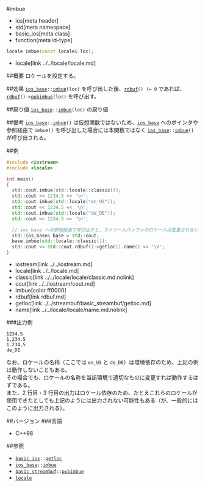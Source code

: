 #imbue
* ios[meta header]
* std[meta namespace]
* basic_ios[meta class]
* function[meta id-type]

```cpp
locale imbue(const locale& loc);
```
* locale[link ../../locale/locale.md]

##概要
ロケールを設定する。


##効果
[`ios_base`](../ios_base.md)`::`[`imbue`](../ios_base/imbue.md)`(loc)` を呼び出した後、[`rdbuf`](rdbuf.md)`() != 0` であれば、[`rdbuf`](rdbuf.md)`()->`[`pubimbue`](../../streambuf/basic_streambuf/pubimbue.md)`(loc)` を呼び出す。


##戻り値
[`ios_base`](../ios_base.md)`::`[`imbue`](../ios_base/imbue.md)`(loc)` の戻り値


##備考
[`ios_base`](../ios_base.md)`::`[`imbue`](../ios_base/imbue.md)`()` は仮想関数ではないため、[`ios_base`](../ios_base.md) へのポインタや参照経由で `imbue()` を呼び出した場合には本関数ではなく [`ios_base`](../ios_base.md)`::`[`imbue`](../ios_base/imbue.md)`()` が呼び出される。


##例
```cpp
#include <iostream>
#include <locale>

int main()
{
  std::cout.imbue(std::locale::classic());
  std::cout << 1234.5 << '\n';
  std::cout.imbue(std::locale("en_US"));
  std::cout << 1234.5 << '\n';
  std::cout.imbue(std::locale("de_DE"));
  std::cout << 1234.5 << '\n';

  // ios_base への参照経由で呼び出すと、ストリームバッファのロケールは変更されない
  std::ios_base& base = std::cout;
  base.imbue(std::locale::classic());
  std::cout << std::cout.rdbuf()->getloc().name() << '\n';
}
```
* iostream[link ../../iostream.md]
* locale[link ../../locale.md]
* classic[link ../../locale/locale/classic.md.nolink]
* cout[link ../../iostream/cout.md]
* imbue[color ff0000]
* rdbuf[link rdbuf.md]
* getloc[link ../../streambuf/basic_streambuf/getloc.md]
* name[link ../../locale/locale/name.md.nolink]

###出力例
```
1234.5
1,234.5
1.234,5
de_DE
```

なお、ロケールの名称（ここでは `en_US` と `de_DE`）は環境依存のため、上記の例は動作しないこともある。  
その場合でも、ロケールの名称を当該環境で適切なものに変更すれば動作するはずである。  
また、2 行目・3 行目の出力はロケール依存のため、たとえこれらのロケールが使用できたとしても上記のようには出力されない可能性もある（が、一般的にはこのように出力される）。


##バージョン
###言語
- C++98

##参照
- [`basic_ios`](../basic_ios.md)`::`[`getloc`](getloc.md.nolink)
- [`ios_base`](../ios_base.md)`::`[`imbue`](../ios_base/imbue.md)
- [`basic_streambuf`](../../streambuf/basic_streambuf.md)`::`[`pubimbue`](../../streambuf/basic_streambuf/pubimbue.md)
- [`locale`](../../locale/locale.md)

